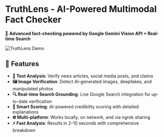 # TruthLens - AI-Powered Multimodal Fact Checker

🧠 **Advanced fact-checking powered by Google Gemini Vision API + Real-time Search**

![TruthLens Demo](https://via.placeholder.com/800x400/4285f4/ffffff?text=TruthLens+AI+Fact+Checker)

## 🌟 Features

- **📝 Text Analysis**: Verify news articles, social media posts, and claims
- **🖼️ Image Verification**: Detect AI-generated images, deepfakes, and manipulated photos
- **🔍 Real-time Search Grounding**: Live Google Search integration for up-to-date verification
- **🎯 Smart Scoring**: AI-powered credibility scoring with detailed explanations
- **🌐 Multi-platform**: Works locally, on network, and via ngrok sharing
- **⚡ Fast Analysis**: Results in 2-10 seconds with comprehensive breakdown
